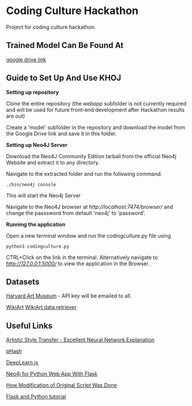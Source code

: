 # Coding Culture Hackathon
Project for coding culture hackathon.

## Trained Model Can Be Found At 

[google drive link](https://drive.google.com/open?id=18tzYWgoUXRSqt-iWVJfb4LhT_Xy6VPoz)


## Guide to Set Up And Use KHOJ

**Setting up repository**

Clone the entire repository (the *webapp* subfolder is not currently required and will be used for future front-end development after Hackathon results are out)

Create a 'model' subfolder in the repository and download the model from the Google Drive link and save it in this folder.

**Setting up Neo4J Server**

Download the Neo4J Community Edition tarball from the official Neo4j Website and extract it to any directory.

Navigate to the extracted folder and run the following command.

`./bin/neo4j console`

This will start the Neo4j Server

Navigate to the Neo4J browser at *http://localhost:7474/browser/* and change the passsword from default 'neo4j' to 'password'.

**Running the application**

Open a new terminal window and run the codingculture.py file using

`python3 codingculture.py`

CTRL+Click on the link in the terminal. Alternatively navigate to *http://127.0.0.1:5000/* to view the application in the Browser.

## Datasets

[Harvard Art Museum](https://www.harvardartmuseums.org/) - API key will be emailed to all.

[WikiArt](https://www.wikiart.org/) [WikiArt data retriever](https://github.com/lucasdavid/wikiart)

## Useful Links

[Artistic Style Transfer - Excellent Neural Network Explanation](https://harishnarayanan.org/writing/artistic-style-transfer/)

[pHash](https://www.phash.org/)

[DeepLearn.js](https://deeplearnjs.org/demos/mnist/mnist.html)

[Neo4j for Python Web App With Flask](https://neo4j.com/blog/building-python-web-application-using-flask-neo4j/)

[How Modification of Original Script Was Done](https://towardsdatascience.com/multi-label-image-classification-with-inception-net-cbb2ee538e30)

[Flask and Python tutorial](https://blog.miguelgrinberg.com/post/the-flask-mega-tutorial-part-i-hello-world)
